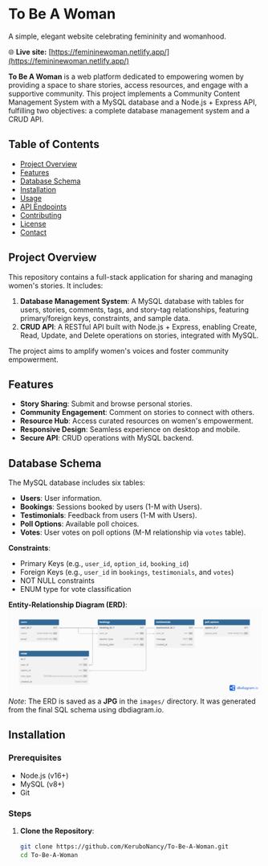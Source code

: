 # To Be A Woman

A simple, elegant website celebrating femininity and womanhood.

🌐 **Live site:** [https://femininewoman.netlify.app/](https://femininewoman.netlify.app/)

**To Be A Woman** is a web platform dedicated to empowering women by providing a space to share stories, access resources, and engage with a supportive community. This project implements a Community Content Management System with a MySQL database and a Node.js + Express API, fulfilling two objectives: a complete database management system and a CRUD API.

## Table of Contents

- [Project Overview](#project-overview)
- [Features](#features)
- [Database Schema](#database-schema)
- [Installation](#installation)
- [Usage](#usage)
- [API Endpoints](#api-endpoints)
- [Contributing](#contributing)
- [License](#license)
- [Contact](#contact)

## Project Overview

This repository contains a full-stack application for sharing and managing women's stories. It includes:

1. **Database Management System**: A MySQL database with tables for users, stories, comments, tags, and story-tag relationships, featuring primary/foreign keys, constraints, and sample data.
2. **CRUD API**: A RESTful API built with Node.js + Express, enabling Create, Read, Update, and Delete operations on stories, integrated with MySQL.

The project aims to amplify women's voices and foster community empowerment.

## Features

- **Story Sharing**: Submit and browse personal stories.
- **Community Engagement**: Comment on stories to connect with others.
- **Resource Hub**: Access curated resources on women's empowerment.
- **Responsive Design**: Seamless experience on desktop and mobile.
- **Secure API**: CRUD operations with MySQL backend.

## Database Schema

The MySQL database includes six tables:

- **Users**: User information.
- **Bookings**: Sessions booked by users (1-M with Users).
- **Testimonials**: Feedback from users (1-M with Users).
- **Poll Options**: Available poll choices.
- **Votes**: User votes on poll options (M-M relationship via `votes` table).

**Constraints**:

- Primary Keys (e.g., `user_id`, `option_id`, `booking_id`)
- Foreign Keys (e.g., `user_id` in `bookings`, `testimonials`, and `votes`)
- NOT NULL constraints
- ENUM type for vote classification

**Entity-Relationship Diagram (ERD)**:  
![ERD](images/erd.jpg)  
_Note_: The ERD is saved as a **JPG** in the `images/` directory. It was generated from the final SQL schema using dbdiagram.io.

## Installation

### Prerequisites

- Node.js (v16+)
- MySQL (v8+)
- Git

### Steps

1. **Clone the Repository**:
   ```bash
   git clone https://github.com/KeruboNancy/To-Be-A-Woman.git
   cd To-Be-A-Woman
   ```
